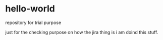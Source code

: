 # hello-world
repository for trial purpose

just for the checking purpose on how the jira thing is i am doind this stuff.
